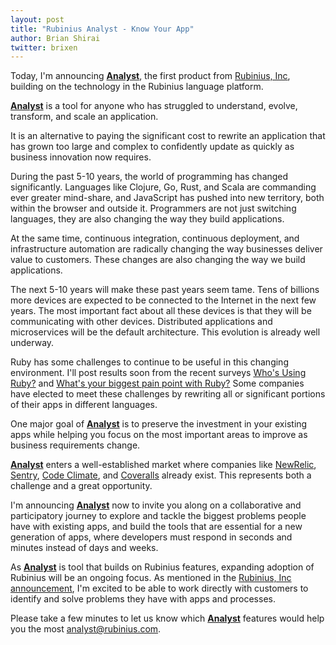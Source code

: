 ```yaml
---
layout: post
title: "Rubinius Analyst - Know Your App"
author: Brian Shirai
twitter: brixen
---
```


Today, I'm announcing **[Analyst](http://analyst.rubinius.com)**, the first product from [Rubinius, Inc](http://rubini.us/2015/10/27/rubinius-inc-a-benefit-company/), building on the technology in the Rubinius language platform.

**[Analyst](http://analyst.rubinius.com)** is a tool for anyone who has struggled to understand, evolve, transform, and scale an application.

It is an alternative to paying the significant cost to rewrite an application that has grown too large and complex to confidently update as quickly as business innovation now requires.

During the past 5-10 years, the world of programming has changed significantly. Languages like Clojure, Go, Rust, and Scala are commanding ever greater mind-share, and JavaScript has pushed into new territory, both within the browser and outside it. Programmers are not just switching languages, they are also changing the way they build applications.

At the same time, continuous integration, continuous deployment, and infrastructure automation are radically changing the way businesses deliver value to customers. These changes are also changing the way we build applications.

The next 5-10 years will make these past years seem tame. Tens of billions more devices are expected to be connected to the Internet in the next few years. The most important fact about all these devices is that they will be communicating with other devices. Distributed applications and microservices will be the default architecture. This evolution is already well underway.

Ruby has some challenges to continue to be useful in this changing environment. I'll post results soon from the recent surveys [Who's Using Ruby?](http://rubini.us/2015/08/31/who-is-using-ruby-for-what-and-why/) and [What's your biggest pain point with Ruby?](https://goo.gl/forms/FRzpoIVHFL) Some companies have elected to meet these challenges by rewriting all or significant portions of their apps in different languages.

One major goal of **[Analyst](http://analyst.rubinius.com)** is to preserve the investment in your existing apps while helping you focus on the most important areas to improve as business requirements change.

**[Analyst](http://analyst.rubinius.com)** enters a well-established market where companies like [NewRelic](http://newrelic.com), [Sentry](https://getsentry.com/welcome/), [Code Climate](https://codeclimate.com), and [Coveralls](https://coveralls.io) already exist. This represents both a challenge and a great opportunity.

I'm announcing **[Analyst](http://analyst.rubinius.com)** now to invite you along on a collaborative and participatory journey to explore and tackle the biggest problems people have with existing apps, and build the tools that are essential for a new generation of apps, where developers must respond in seconds and minutes instead of days and weeks.

As **[Analyst](http://analyst.rubinius.com)** is tool that builds on Rubinius features, expanding adoption of Rubinius will be an ongoing focus. As mentioned in the [Rubinius, Inc announcement](http://rubini.us/2015/10/27/rubinius-inc-a-benefit-company/), I'm excited to be able to work directly with customers to identify and solve problems they have with apps and processes.

Please take a few minutes to let us know which **[Analyst](http://analyst.rubinius.com)** features would help you the most <analyst@rubinius.com>.
